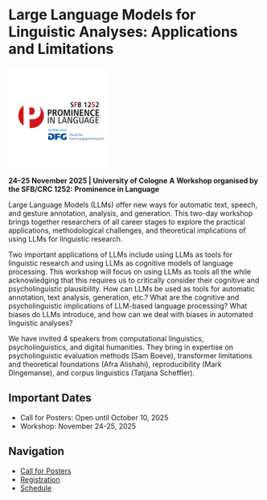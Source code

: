 # Large Language Models for Linguistic Analyses: Applications and Limitations
![CRC 1252 Logo](assets/Logo_Promince_in_Language.png)


**24–25 November 2025 | University of Cologne**
**A Workshop organised by the SFB/CRC 1252: Prominence in Language**  

Large Language Models (LLMs) offer new ways for automatic text, speech, and gesture annotation, analysis, and generation. This two-day workshop brings together researchers of all career stages to explore the practical applications, methodological challenges, and theoretical implications of using LLMs for linguistic research.

Two important applications of LLMs include using LLMs as tools for linguistic research and using LLMs as cognitive models of language processing. This workshop will focus on using LLMs as tools all the while acknowledging that this requires us to critically consider their cognitive and psycholinguistic plausibility. How can LLMs be used as tools for automatic annotation, text analysis, generation, etc.? What are the cognitive and psycholinguistic implications of LLM-based language processing? What biases do LLMs introduce, and how can we deal with biases in automated linguistic analyses?

We have invited 4 speakers from computational linguistics, psycholinguistics, and digital humanities. They bring in expertise on psycholinguistic evaluation methods (Sam Boeve), transformer limitations and theoretical foundations (Afra Alishahi), reproducibility (Mark Dingemanse), and corpus linguistics (Tatjana Scheffler).


## Important Dates
- Call for Posters: Open until October 10, 2025
- Workshop: November 24-25, 2025

## Navigation
- [Call for Posters](call-for-posters.md)
- [Registration](registration.md)
- [Schedule](schedule.md)